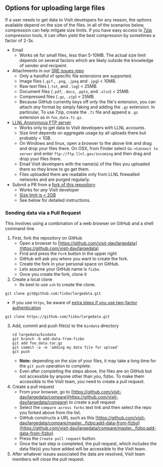 ## Options for uploading large files

If a user needs to get data to VisIt developers for any reason,
the options available depend on the size of the files. In all of
the scenarios below, compression can help mitgate size limits.
If you have easy access to [7zip](7zip.md) compression tools, it
can often yield the best compression by sometimes a factor of 2-3x.

* Email
  * Works ok for small files, less than 5-10MB. The actual size limit
    depends on several factors which are likely outside the knowledge 
    of sender and recipeint.
* Attachments in our [SRE issues repo](https://github.com/visit-dav/live-customer-response/issues)
  * Only a handful of specific file extensions are supported.
  * Image files (`.gif`., `.png`, `.jpeg` and `.jpg`) < 10MB.
  * Raw text files (`.txt`, and `.log`) < 25MB.
  * Document files (`.pdf`, `.docx`, `.pptx`, and `.xlsx`) < 25MB.
  * Compressed files (`.gz`, `.zip`) < 25MB.
  * Because GitHub currently keys off *only* the file's extension, you can
    attach *any* format by simply faking and adding the `.gz` extension.
    In particular, To use 7zip, create the `.7z` file and append a `.gz`
    extension as in `foo_data.7z.gz`.
* [LLNL Anonymous FTP server](ftp://ftp.llnl.gov/incoming)
  * Works only to get data to VisIt developers with LLNL accounts.
  * Size limit depends on aggregate usage by all uploads there but probably < 1GB.
  * On Windows and linux, open a browser to the above link and drag and drop
    your files there. On OSX, from Finder select `Go->Connect to server` and enter
    `ftp://ftp.llnl.gov/incoming` and then drag and drop your files there.
  * Email VisIt developers with the name(s) of the files you uploaded there
    so they know to go get them.
  * Files uploaded there are readable only from LLNL firewalled networks and are
    purged regularly.
* Submit a PR from a [fork of this repository](https://help.github.com/en/github/getting-started-with-github/fork-a-repo)
  * Works for *any* VisIt developer
  * [Size limit is < 2GB](https://help.github.com/en/github/managing-large-files/about-git-large-file-storage)
  * See below for detailed instructions.

### Sending data via a Pull Request

This involves using a combination of a web browser on GitHub and
a shell command-line.

1. First, fork the repository on GitHub
   * Open a browser to [https://github.com/visit-dav/largedata](https://github.com/visit-dav/largedata)
   * Find and press the `Fork` button in the upper right
   * GitHub will ask you *where* you want to create the fork.
   * Create the fork in your personal space on GitHub.
   * Lets assume your GitHub name is `fizbo`.
   * Once you create the fork, clone it 
2. Create a local clone
   * Its best to use `ssh` to create the clone.
```
git clone git@github.com:fizbo/largedata.git
```
   * If you use `https`, be aware of [extra steps if you use two-factor authentication](https://help.github.com/en/github/authenticating-to-github/accessing-github-using-two-factor-authentication#using-two-factor-authentication-with-the-command-line)
```
git clone https://github.com/fizbo/largedata.git 
```
3. Add, commit and push file(s) to the `bindata` directory
   ```
   cd largedata/bindata
   git branch -b add-data-from-fizbo
   git add foo_data.tar.gz
   git commit -a -m 'adding my data file for upload'
   git push
   ```
   * **Note:** depending on the size of your files, it may take a 
   long time for the `git push` operation to complete.
   * Even after completing the steps above, the files are on GitHub but
   not accessible by anyone other than you, fizbo. To make them accessible to
   the VisIt team, you need to create a pull request.
4. Create a pull request
   * From your browser, go to
   [https://github.com/visit-dav/largedata/compare](https://github.com/visit-dav/largedata/compare)
   to create a pull request
   * Select the `compare across forks` text link and then select the repo you forked above from the list.
   * GitHub constructs a URL such as this
   [https://github.com/visit-dav/largedata/compare/master...fizbo:add-data-from-fizbo](https://github.com/visit-dav/largedata/compare/master...fizbo:add-data-from-fizbo)
   * Press the `Create pull request` button.
   * Once the last step is completed, the pull request, which includes the
   data file(s) you have added will be accessible to the VisIt team.
5. After whatever issues associated the data are resolved, VisIt team members
   will close the pull request.
